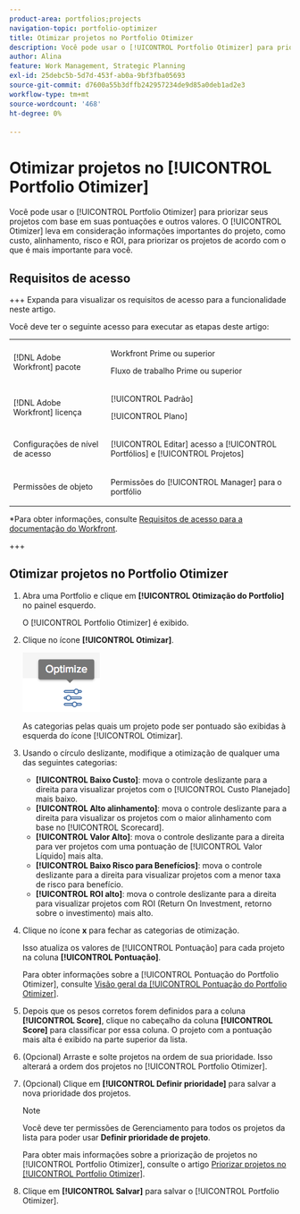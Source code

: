 ```yaml
---
product-area: portfolios;projects
navigation-topic: portfolio-optimizer
title: Otimizar projetos no Portfolio Otimizer
description: Você pode usar o [!UICONTROL Portfolio Otimizer] para priorizar seus projetos com base em suas pontuações e outros valores. O Otimizer leva em consideração informações importantes do projeto, como custo, alinhamento, risco e ROI, para priorizar os projetos de acordo com o que é mais importante para você.
author: Alina
feature: Work Management, Strategic Planning
exl-id: 25debc5b-5d7d-453f-ab0a-9bf3fba05693
source-git-commit: d7600a55b3dffb242957234de9d85a0deb1ad2e3
workflow-type: tm+mt
source-wordcount: '468'
ht-degree: 0%

---
```


# Otimizar projetos no [!UICONTROL Portfolio Otimizer]

Você pode usar o [!UICONTROL Portfolio Otimizer] para priorizar seus projetos com base em suas pontuações e outros valores. O [!UICONTROL Otimizer] leva em consideração informações importantes do projeto, como custo, alinhamento, risco e ROI, para priorizar os projetos de acordo com o que é mais importante para você.

## Requisitos de acesso

+++ Expanda para visualizar os requisitos de acesso para a funcionalidade neste artigo. 

Você deve ter o seguinte acesso para executar as etapas deste artigo:

<table style="table-layout:auto"> 
 <col> 
 <col> 
 <tbody> 
  <tr> 
   <td role="rowheader">[!DNL Adobe Workfront] pacote</td> 
   <td> <p>Workfront Prime ou superior</p>
      <p>Fluxo de trabalho Prime ou superior</p>
    </td> 
  </tr> 
  <tr> 
   <td role="rowheader">[!DNL Adobe Workfront] licença</td> 
   <td> <p>[!UICONTROL Padrão]</p>
   <p>[!UICONTROL Plano]</p> </td> 
  </tr> 
  <tr> 
   <td role="rowheader">Configurações de nível de acesso</td> 
   <td> <p>[!UICONTROL Editar] acesso a [!UICONTROL Portfólios] e [!UICONTROL Projetos]</p>  </td>
</tr> 
  <tr> 
   <td role="rowheader">Permissões de objeto</td> 
   <td> <p>Permissões do [!UICONTROL Manager] para o portfólio</p>  </td> 
  </tr> 
 </tbody> 
</table>

*Para obter informações, consulte [Requisitos de acesso para a documentação do Workfront](/help/quicksilver/administration-and-setup/add-users/access-levels-and-object-permissions/access-level-requirements-in-documentation.md).

+++

<!--Old
<table style="table-layout:auto"> 
 <col> 
 <col> 
 <tbody> 
  <tr> 
   <td role="rowheader">[!DNL Adobe Workfront] plan</td> 
   <td> Any</td> 
  </tr> 
  <tr> 
   <td role="rowheader">Adobe Workfront licenses*</td> 
   <td> <p>New: [!UICONTROL Standard] </p>
   <p>Current: [!UICONTROL Plan] </p> </td> 
  </tr> 
  <tr> 
   <td role="rowheader">Access level configurations*</td> 
   <td> <p>[!UICONTROL Edit] access to Projects and Portfolios</p> </td> 
  </tr> 
  <tr> 
   <td role="rowheader">Object permissions</td> 
   <td> <p>[!UICONTROL Manage] permissions to the portfolio</p> <p>Contribute or higher permissions to the projects</p> 
   <p>You must have Manage permissions to all the projects in the list to be able to use <b>Set project priority</b>.</p>
    </td> 
  </tr> 
 </tbody> 
</table>-->

## Otimizar projetos no Portfolio Otimizer

1. Abra uma Portfolio e clique em **[!UICONTROL Otimização do Portfolio]** no painel esquerdo.

   O [!UICONTROL Portfolio Otimizer] é exibido.

1. Clique no ícone **[!UICONTROL Otimizar]**.

   ![Ícone Otimizar](assets/optimize-icon-portfolio-optimizer.png)

   As categorias pelas quais um projeto pode ser pontuado são exibidas à esquerda do ícone [!UICONTROL Otimizar].

1. Usando o círculo deslizante, modifique a otimização de qualquer uma das seguintes categorias:

   * **[!UICONTROL Baixo Custo]**: mova o controle deslizante para a direita para visualizar projetos com o [!UICONTROL Custo Planejado] mais baixo.
   * **[!UICONTROL Alto alinhamento]**: mova o controle deslizante para a direita para visualizar os projetos com o maior alinhamento com base no [!UICONTROL Scorecard].
   * **[!UICONTROL Valor Alto]**: mova o controle deslizante para a direita para ver projetos com uma pontuação de [!UICONTROL Valor Líquido] mais alta.
   * **[!UICONTROL Baixo Risco para Benefícios]**: mova o controle deslizante para a direita para visualizar projetos com a menor taxa de risco para benefício.
   * **[!UICONTROL ROI alto]**: mova o controle deslizante para a direita para visualizar projetos com ROI (Return On Investment, retorno sobre o investimento) mais alto.

1. Clique no ícone **x** para fechar as categorias de otimização.

   Isso atualiza os valores de [!UICONTROL Pontuação] para cada projeto na coluna **[!UICONTROL Pontuação]**.

   Para obter informações sobre a [!UICONTROL Pontuação do Portfolio Otimizer], consulte [Visão geral da [!UICONTROL Pontuação do Portfolio Otimizer]](../../../manage-work/portfolios/portfolio-optimizer/portfolio-optimizer-score.md).

1. Depois que os pesos corretos forem definidos para a coluna **[!UICONTROL Score]**, clique no cabeçalho da coluna **[!UICONTROL Score]** para classificar por essa coluna. O projeto com a pontuação mais alta é exibido na parte superior da lista.

1. (Opcional) Arraste e solte projetos na ordem de sua prioridade.
Isso alterará a ordem dos projetos no [!UICONTROL Portfolio Otimizer].
1. (Opcional) Clique em **[!UICONTROL Definir prioridade]** para salvar a nova prioridade dos projetos.

   >[!NOTE]
   >
   >   Você deve ter permissões de Gerenciamento para todos os projetos da lista para poder usar **Definir prioridade de projeto**.

   Para obter mais informações sobre a priorização de projetos no [!UICONTROL Portfolio Otimizer], consulte o artigo [Priorizar projetos no [!UICONTROL Portfolio Otimizer]](../../../manage-work/portfolios/portfolio-optimizer/prioritize-projects-in-portfolio-optimizer.md).

1. Clique em **[!UICONTROL Salvar]** para salvar o [!UICONTROL Portfolio Otimizer].
